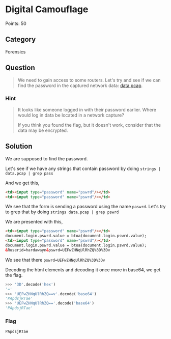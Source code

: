 # Digital Camouflage
Points: 50

## Category
Forensics

## Question
>We need to gain access to some routers. Let's try and see if we can find the password in the captured network data: [data.pcap](data.pcap).

### Hint
>It looks like someone logged in with their password earlier. Where would log in data be located in a network capture?
>
>If you think you found the flag, but it doesn't work, consider that the data may be encrypted.

## Solution
We are supposed to find the password.

Let's see if we have any strings that contain password by doing `strings | data.pcap | grep pass`

And we get this,
```html
<td><input type="password" name="pswrd"/></td>
<td><input type="password" name="pswrd"/></td>
```

We see that the form is sending a password using the name `paswrd`. Let's try to grep that by doing `strings data.pcap | grep pswrd`

We are presented with this,
```html
<td><input type="password" name="pswrd"/></td>
document.login.pswrd.value = btoa(document.login.pswrd.value);
<td><input type="password" name="pswrd"/></td>
document.login.pswrd.value = btoa(document.login.pswrd.value);
&Ruserid=hardawayn&pswrd=UEFwZHNqUlRhZQ%3D%3Dv
```

We see that there `pswrd=UEFwZHNqUlRhZQ%3D%3Dv`

Decoding the html elements and decoding it once more in base64, we get the flag.
```python
>>> '3D'.decode('hex')
'='
>>> 'UEFwZHNqUlRhZQ==v'.decode('base64')
'PApdsjRTae'
>>> 'UEFwZHNqUlRhZQ=='.decode('base64')
'PApdsjRTae'
```

### Flag
`PApdsjRTae`
